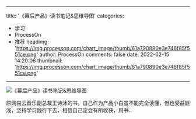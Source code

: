 
---
title: '《幕后产品》读书笔记&思维导图'
categories: 
 - 学习
 - ProcessOn
 - 推荐
headimg: 'https://img.processon.com/chart_image/thumb/61a790890e3e746f85f551ce.png'
author: ProcessOn
comments: false
date: 2022-02-15 14:20:06
thumbnail: 'https://img.processon.com/chart_image/thumb/61a790890e3e746f85f551ce.png'
---

<div>   
<img class="thumb" alt="《幕后产品》读书笔记&思维导图" src="https://img.processon.com/chart_image/thumb/61a790890e3e746f85f551ce.png" referrerpolicy="no-referrer">
<p>原网易云音乐副总裁王诗沐的书，自己作为产品小白虽不能完全读懂，但也受益匪浅，坚持学习践行下去，相信自己定会有所收获，用书..</p>  
</div>
            